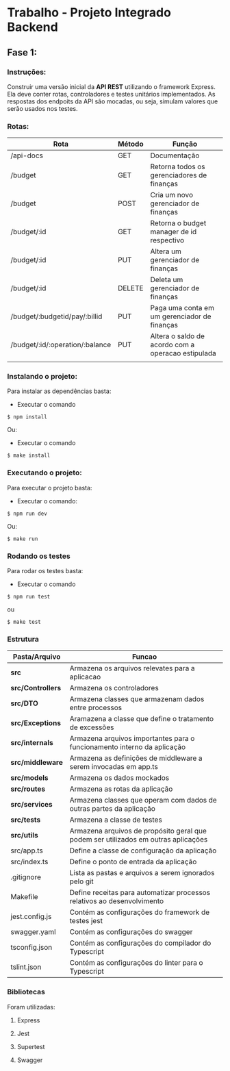 # Trabalho - Projeto Integrado Backend

## Fase 1:

### Instruções:

Construir uma versão inicial da **API REST** utilizando o framework Express. Ela deve conter rotas, controladores e testes unitários implementados. As respostas dos endpoits da API são mocadas, ou seja, simulam valores que serão usados nos testes.

### Rotas:

| Rota                            | Método | Função                                             |
|---------------------------------|--------|----------------------------------------------------|
| /api-docs                       | GET    | Documentação                                       |
| /budget                         | GET    | Retorna todos os gerenciadores de finanças         |
| /budget                         | POST   | Cria um novo gerenciador de finanças               |
| /budget/:id                     | GET    | Retorna o budget manager de id respectivo          |
| /budget/:id                     | PUT    | Altera um gerenciador de finanças                  |
| /budget/:id                     | DELETE | Deleta um gerenciador de finanças                  |
| /budget/:budgetid/pay/:billid   | PUT    | Paga uma conta em um gerenciador de finanças       |
| /budget/:id/:operation/:balance | PUT    | Altera o saldo de acordo com a operacao estipulada |
|                                 |        |                                                    |
### Instalando o projeto:

Para instalar as dependências basta:

- Executar o comando 

```
$ npm install
```

Ou:

- Executar o comando

```
$ make install
```

### Executando o projeto:

Para executar o projeto basta:

- Executar o comando:

```
$ npm run dev
```

Ou:

```
$ make run
```

### Rodando os testes

Para rodar os testes basta:

- Executar o comando 

```
$ npm run test
```

ou 

```
$ make test
```

### Estrutura 

| Pasta/Arquivo       | Funcao                                               |     
|---------------------|------------------------------------------------------|
| **src**             |  Armazena os arquivos relevates para a aplicacao     |         
| **src/Controllers** | Armazena os controladores                            |         
| **src/DTO**         | Armazena classes que armazenam dados entre processos |        
| **src/Exceptions**  | Aramazena a classe que define o tratamento de excessões                                            |        
| **src/internals**     | Armazena arquivos importantes para o funcionamento interno da aplicação                                                     |         
| **src/middleware** | Armazena as definições de middleware a serem invocadas em app.ts |         
| **src/models**| Armazena os dados mockados                                 |         
| **src/routes** | Armazena as rotas da aplicação |         
| **src/services** | Armazena classes que operam com dados de outras partes da aplicação |         
| **src/tests** | Armazena a classe de testes|         
| **src/utils** | Armazena arquivos de propósito geral que podem ser utilizados em outras aplicações |         
| src/app.ts | Define a classe de configuração da aplicação |         
| src/index.ts | Define o ponto de entrada da aplicação |         
| .gitignore | Lista as pastas e arquivos a serem ignorados pelo git |         
| Makefile | Define receitas para automatizar processos relativos ao desenvolvimento |         
| jest.config.js | Contém as configurações do framework de testes jest |         
| swagger.yaml | Contém as configurações do swagger |         
| tsconfig.json | Contém as configurações do compilador do Typescript |         
| tslint.json | Contém as configurações do linter para o Typescript |         


### Bibliotecas

Foram utilizadas: 

1. Express 

2. Jest

3. Supertest

4. Swagger
